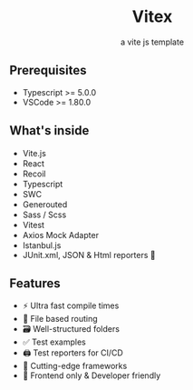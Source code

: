 <h1 align="center">
    Vitex
</h1>
<p align="center">a vite js template</p>

## Prerequisites
- Typescript >= 5.0.0
- VSCode >= 1.80.0

## What's inside
- Vite.js <img height=15 src="https://vitejs.dev/logo.svg" />
- React <img height=15 src="https://upload.wikimedia.org/wikipedia/commons/a/a7/React-icon.svg" />
- Recoil <img height=15 src="https://seeklogo.com/images/R/recoil-icon-logo-9ED29C2C7B-seeklogo.com.png" />
- Typescript <img height=15 src="https://cdn.worldvectorlogo.com/logos/typescript.svg" />
- SWC <img height=15 src="https://swc.rs/logo.png" />
- Generouted <img height=15 src="https://raw.githubusercontent.com/oedotme/generouted/main/logo.svg" />
- Sass / Scss <img height=15 src="https://sass-lang.com/assets/img/logos/logo.svg" />
- Vitest <img height=15 src="https://vitest.dev/logo.svg" />
- Axios Mock Adapter <img height=15 src="https://avatars.githubusercontent.com/u/32372333?s=48&v=4">
- Istanbul.js <img height=15 src="https://istanbul.js.org/assets/istanbul-logo.png" />
- JUnit.xml, JSON & Html reporters 📄

## Features
- ⚡ Ultra fast compile times
- 📁 File based routing
- 🗃 Well-structured folders
- ✅ Test examples
- 🖨 Test reporters for CI/CD
- 🤩 Cutting-edge frameworks
- 💖 Frontend only & Developer friendly
